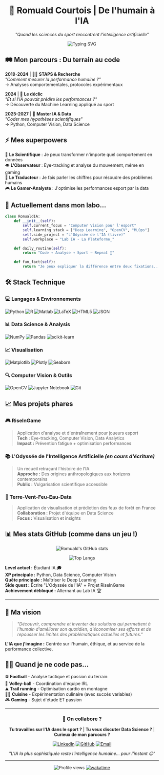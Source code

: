 <div align="center">

# 🧠 Romuald Courtois | De l'humain à l'IA
*"Quand les sciences du sport rencontrent l'intelligence artificielle"*

![Typing SVG](https://readme-typing-svg.herokuapp.com?font=Fira+Code&pause=1000&color=36BCF7&center=true&vCenter=true&width=435&lines=STAPS+%E2%86%92+Data+Science;Eye-tracking+%2B+Machine+Learning;Performance+Humaine+%2B+IA)

</div>

## 🛤️ Mon parcours : Du terrain au code

**2019-2024** | 🏃‍♂️ **STAPS & Recherche**  
*"Comment mesurer la performance humaine ?"*  
→ Analyses comportementales, protocoles expérimentaux

**2024** | 🔄 **Le déclic**  
*"Et si l'IA pouvait prédire les performances ?"*  
→ Découverte du Machine Learning appliqué au sport

**2025-2027** | 🤖 **Master IA & Data**  
*"Coder mes hypothèses scientifiques"*  
→ Python, Computer Vision, Data Science

## ⚡ Mes superpowers

🔬 **Le Scientifique** : Je peux transformer n'importe quel comportement en données  
👁️ **L'Observateur** : Eye-tracking et analyse du mouvement, même en gaming  
🧮 **Le Traducteur** : Je fais parler les chiffres pour résoudre des problèmes humains  
🎮 **Le Gamer-Analyste** : J'optimise les performances esport par la data  

## 🔭 Actuellement dans mon labo...

```python
class RomualdIA:
    def __init__(self):
        self.current_focus = "Computer Vision pour l'esport"
        self.learning_stack = ["Deep Learning", "OpenCV", "MLOps"]
        self.side_project = "L'Odyssée de l'IA (livre)"
        self.workplace = "Lab IA - La Plateforme_"
        
    def daily_routine(self):
        return "Code → Analyse → Sport → Repeat 🔄"
    
    def fun_fact(self):
        return "Je peux expliquer la différence entre deux fixations... même en pleine partie de jeu vidéo 🎯"
```

## 🛠️ Stack Technique

### 💻 Langages & Environnements
![Python](https://img.shields.io/badge/python-3670A0?style=for-the-badge&logo=python&logoColor=ffdd54)
![R](https://img.shields.io/badge/r-%23276DC3.svg?style=for-the-badge&logo=r&logoColor=white)
![Matlab](https://img.shields.io/badge/MATLAB-FF6600?style=for-the-badge&logo=matlab&logoColor=white)
![LaTeX](https://img.shields.io/badge/latex-%23008080.svg?style=for-the-badge&logo=latex&logoColor=white)
![HTML5](https://img.shields.io/badge/html5-%23E34F26.svg?style=for-the-badge&logo=html5&logoColor=white)
![JSON](https://img.shields.io/badge/json-5E5C5C?style=for-the-badge&logo=json&logoColor=white)

### 📊 Data Science & Analysis
![NumPy](https://img.shields.io/badge/numpy-%23013243.svg?style=for-the-badge&logo=numpy&logoColor=white)
![Pandas](https://img.shields.io/badge/pandas-%23150458.svg?style=for-the-badge&logo=pandas&logoColor=white)
![scikit-learn](https://img.shields.io/badge/scikit--learn-%23F7931E.svg?style=for-the-badge&logo=scikit-learn&logoColor=white)

### 📈 Visualisation
![Matplotlib](https://img.shields.io/badge/Matplotlib-%23ffffff.svg?style=for-the-badge&logo=Matplotlib&logoColor=black)
![Plotly](https://img.shields.io/badge/Plotly-%233F4F75.svg?style=for-the-badge&logo=plotly&logoColor=white)
![Seaborn](https://img.shields.io/badge/Seaborn-3776AB?style=for-the-badge&logo=python&logoColor=white)

### 🔍 Computer Vision & Outils
![OpenCV](https://img.shields.io/badge/opencv-%23white.svg?style=for-the-badge&logo=opencv&logoColor=white)
![Jupyter Notebook](https://img.shields.io/badge/jupyter-%23FA0F00.svg?style=for-the-badge&logo=jupyter&logoColor=white)
![Git](https://img.shields.io/badge/git-%23F05033.svg?style=for-the-badge&logo=git&logoColor=white)

## 📈 Mes projets phares

### 🎮 RiseInGame
> Application d'analyse et d'entraînement pour joueurs esport  
**Tech :** Eye-tracking, Computer Vision, Data Analytics  
**Impact :** Prévention fatigue + optimisation performances

### 📚 L'Odyssée de l'Intelligence Artificielle *(en cours d'écriture)*
> Un recueil retraçant l'histoire de l'IA  
**Approche :** Des origines anthropologiques aux horizons contemporains  
**Public :** Vulgarisation scientifique accessible

### 🌊 Terre-Vent-Feu-Eau-Data
> Application de visualisation et prédiction des feux de forêt en France 
**Collaboration :** Projet d'équipe en Data Science  
**Focus :** Visualisation et insights 

## 📊 Mes stats GitHub (comme dans un jeu !)

<div align="center">

![Romuald's GitHub stats](https://github-readme-stats.vercel.app/api?username=Hierogifle&show_icons=true&theme=radical&hide_border=true&bg_color=0D1117)

![Top Langs](https://github-readme-stats.vercel.app/api/top-langs/?username=Hierogifle&layout=compact&theme=radical&hide_border=true&bg_color=0D1117)

</div>

**Level actuel :** Étudiant IA 🎓  
**XP principale :** Python, Data Science, Computer Vision  
**Quête principale :** Maîtriser le Deep Learning  
**Side quest :** Écrire "L'Odyssée de l'IA" + Projet RiseInGame  
**Achievement débloqué :** Alternant au Lab IA 🏆

---

## 🎯 Ma vision

> *"Découvrir, comprendre et inventer des solutions qui permettent à l'humain d'améliorer son quotidien, d'économiser ses efforts et de repousser les limites des problématiques actuelles et futures."*

**L'IA que j'imagine :** Centrée sur l'humain, éthique, et au service de la performance collective.

## 🏃‍♂️ Quand je ne code pas...

⚽ **Football** - Analyse tactique et passion du terrain  
🏐 **Volley-ball** - Coordination d'équipe IRL  
⛰️ **Trail running** - Optimisation cardio en montagne  
👨‍🍳 **Cuisine** - Expérimentation culinaire (avec succès variables)  
🎮 **Gaming** - Sujet d'étude ET passion  

---

<div align="center">

### 🤝 On collabore ?

**Tu travailles sur l'IA dans le sport ?** | **Tu veux discuter Data Science ?** | **Curieux de mon parcours ?**

[![LinkedIn](https://img.shields.io/badge/LinkedIn-0077B5?style=for-the-badge&logo=linkedin&logoColor=white)](https://linkedin.com/in/romuald-courtois-b71945231/)
[![GitHub](https://img.shields.io/badge/GitHub-100000?style=for-the-badge&logo=github&logoColor=white)](https://github.com/Hierogifle)
[![Email](https://img.shields.io/badge/Email-D14836?style=for-the-badge&logo=gmail&logoColor=white)](mailto:romuald.courtois@proton.me )

*"L'IA la plus sophistiquée reste l'intelligence humaine... pour l'instant 😉"*

---

![Profile views](https://komarev.com/ghpvc/?username=Hierogifle&color=brightgreen)
[![wakatime](https://wakatime.com/badge/user/Hierogifle.svg)](https://wakatime.com/@Hierogifle)

</div>
